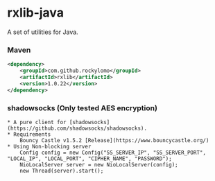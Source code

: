 # rxlib-java

A set of utilities for Java.

### Maven
```xml
<dependency>
    <groupId>com.github.rockylomo</groupId>
    <artifactId>rxlib</artifactId>
    <version>1.0.22</version>
</dependency>
```

### shadowsocks (Only tested AES encryption)
    * A pure client for [shadowsocks](https://github.com/shadowsocks/shadowsocks).
    * Requirements
        Bouncy Castle v1.5.2 [Release](https://www.bouncycastle.org/)
    * Using Non-blocking server
        Config config = new Config("SS_SERVER_IP", "SS_SERVER_PORT", "LOCAL_IP", "LOCAL_PORT", "CIPHER_NAME", "PASSWORD");
        NioLocalServer server = new NioLocalServer(config);
        new Thread(server).start();
